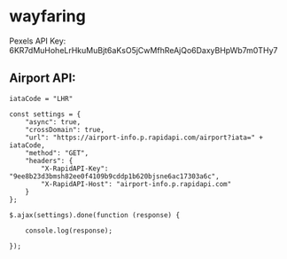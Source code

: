 # wayfaring

Pexels API Key: 6KR7dMuHoheLrHkuMuBjt6aKsO5jCwMfhReAjQo6DaxyBHpWb7m0THy7


## Airport API: 

```
iataCode = "LHR"

const settings = {
	"async": true,
	"crossDomain": true,
	"url": "https://airport-info.p.rapidapi.com/airport?iata=" + iataCode,
	"method": "GET",
	"headers": {
		"X-RapidAPI-Key": "9ee8b23d3bmsh82ee0f4109b9cddp1b620bjsne6ac17303a6c",
		"X-RapidAPI-Host": "airport-info.p.rapidapi.com"
	}
};

$.ajax(settings).done(function (response) {

	console.log(response);

});
```